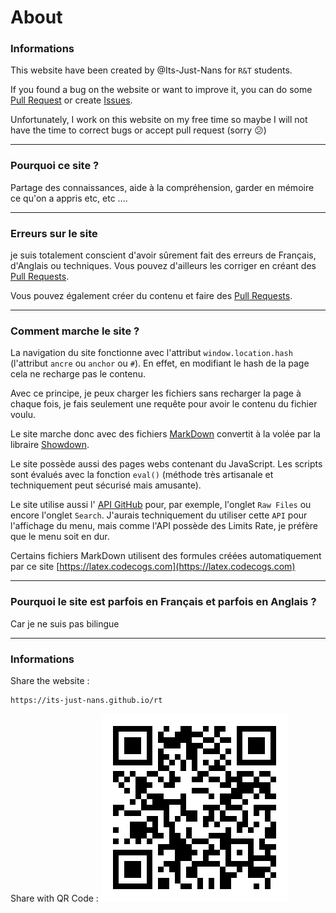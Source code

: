 <!--
Created by Its-Just-Nans - https://github.com/Its-Just-Nans
Copyright Its-Just-Nans
--->

# About

### Informations

This website have been created by @Its-Just-Nans for `R&T` students.

If you found a bug on the website or want to improve it, you can do some [Pull Request](https://github.com/Its-Just-Nans/rt/pulls) or create [Issues](https://github.com/Its-Just-Nans/rt/issues).

Unfortunately, I work on this website on my free time so maybe I will not have the time to correct bugs or accept pull request (sorry :confused:)

---

### Pourquoi ce site ?

Partage des connaissances, aide à la compréhension, garder en mémoire ce qu'on a appris etc, etc ....


---

### Erreurs sur le site

je suis totalement conscient d'avoir sûrement fait des erreurs de Français, d'Anglais ou techniques. Vous pouvez d'ailleurs les corriger en créant des [Pull Requests](https://github.com/Its-Just-Nans/rt/pulls).

Vous pouvez également créer du contenu et faire des [Pull Requests](https://github.com/Its-Just-Nans/rt/pulls).

---

### Comment marche le site ?

La navigation du site fonctionne avec l'attribut `window.location.hash` (l'attribut `ancre` ou `anchor` ou `#`). En effet, en modifiant le hash de la page cela ne recharge pas le contenu.

Avec ce principe, je peux charger les fichiers sans recharger la page à chaque fois, je fais seulement une requête pour avoir le contenu du fichier voulu.

Le site marche donc avec des fichiers [MarkDown](https://fr.wikipedia.org/wiki/Markdown) convertit à la volée par la libraire [Showdown](https://github.com/showdownjs/showdown).

Le site possède aussi des pages webs contenant du JavaScript. Les scripts sont évalués avec la fonction `eval()` (méthode très artisanale et techniquement peut sécurisé mais amusante).

Le site utilise aussi l' [API GitHub](https://docs.github.com/en/rest) pour, par exemple, l'onglet `Raw Files` ou encore l'onglet `Search`. J'aurais techniquement du utiliser cette `API` pour l'affichage du menu, mais comme l'API possède des Limits Rate, je préfère que le menu soit en dur.

Certains fichiers MarkDown utilisent des formules créées automatiquement par ce site [https://latex.codecogs.com](https://latex.codecogs.com)

---

### Pourquoi le site est parfois en Français et parfois en Anglais ?

Car je ne suis pas bilingue

--- 
### Informations

Share the website :

```html
https://its-just-nans.github.io/rt
```

Share with QR Code :
![QR Code to this website](./data/qr_code.png)
